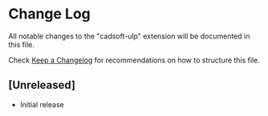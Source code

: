 # Change Log

All notable changes to the "cadsoft-ulp" extension will be documented in this file.

Check [Keep a Changelog](http://keepachangelog.com/) for recommendations on how to structure this file.

## [Unreleased]

- Initial release